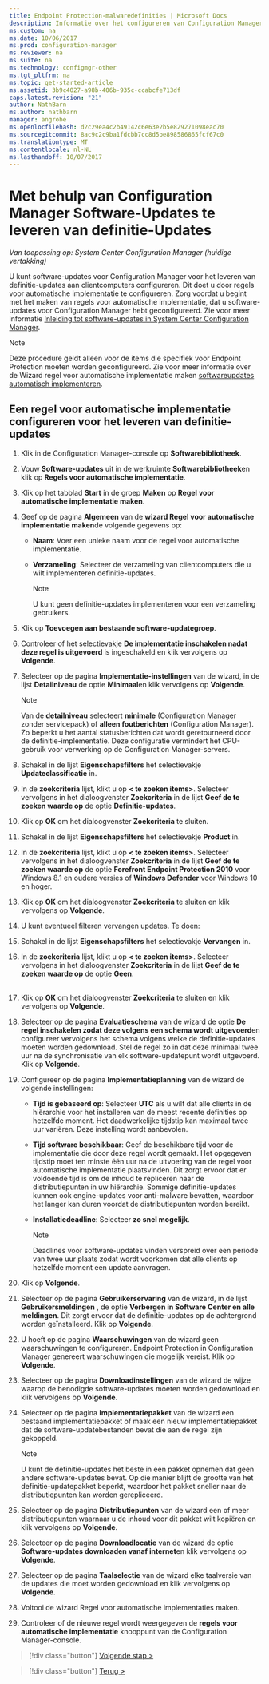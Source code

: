 ```yaml
---
title: Endpoint Protection-malwaredefinities | Microsoft Docs
description: Informatie over het configureren van Configuration Manager software-updates voor het leveren van definitie-updates aan clientcomputers.
ms.custom: na
ms.date: 10/06/2017
ms.prod: configuration-manager
ms.reviewer: na
ms.suite: na
ms.technology: configmgr-other
ms.tgt_pltfrm: na
ms.topic: get-started-article
ms.assetid: 3b9c4027-a98b-406b-935c-ccabcfe713df
caps.latest.revision: "21"
author: NathBarn
ms.author: nathbarn
manager: angrobe
ms.openlocfilehash: d2c29ea4c2b49142c6e63e2b5e829271098eac70
ms.sourcegitcommit: 8ac9c2c9ba1fdcbb7cc8d5be898586865fcf67c0
ms.translationtype: MT
ms.contentlocale: nl-NL
ms.lasthandoff: 10/07/2017
---
```

#  <a name="using-configuration-manager-software-updates-to-deliver-definition-updates"></a>Met behulp van Configuration Manager Software-Updates te leveren van definitie-Updates

*Van toepassing op: System Center Configuration Manager (huidige vertakking)*


 U kunt software-updates voor Configuration Manager voor het leveren van definitie-updates aan clientcomputers configureren. Dit doet u door regels voor automatische implementatie te configureren. Zorg voordat u begint met het maken van regels voor automatische implementatie, dat u software-updates voor Configuration Manager hebt geconfigureerd. Zie voor meer informatie [Inleiding tot software-updates in System Center Configuration Manager](/sccm/sum/understand/software-updates-introduction).

> [!NOTE]
>  Deze procedure geldt alleen voor de items die specifiek voor Endpoint Protection moeten worden geconfigureerd. Zie voor meer informatie over de Wizard regel voor automatische implementatie maken [softwareupdates automatisch implementeren](/sccm/sum/deploy-use/automatically-deploy-software-updates).

## <a name="to-configure-an-automatic-deployment-rule-to-deliver-definition-updates"></a>Een regel voor automatische implementatie configureren voor het leveren van definitie-updates

1.  Klik in de Configuration Manager-console op **Softwarebibliotheek**.

2.  Vouw **Software-updates** uit in de werkruimte **Softwarebibliotheek**en klik op **Regels voor automatische implementatie**.

3.  Klik op het tabblad **Start** in de groep **Maken** op **Regel voor automatische implementatie maken**.

4.  Geef op de pagina **Algemeen** van de **wizard Regel voor automatische implementatie maken**de volgende gegevens op:

    -   **Naam**: Voer een unieke naam voor de regel voor automatische implementatie.

    -   **Verzameling**: Selecteer de verzameling van clientcomputers die u wilt implementeren definitie-updates.

        > [!NOTE]
        >  U kunt geen definitie-updates implementeren voor een verzameling gebruikers.

5.  Klik op **Toevoegen aan bestaande software-updategroep**.

6.  Controleer of het selectievakje  **De implementatie inschakelen nadat deze regel is uitgevoerd** is ingeschakeld en klik vervolgens op **Volgende**.

7.  Selecteer op de pagina **Implementatie-instellingen** van de wizard, in de lijst **Detailniveau** de optie **Minimaal**en klik vervolgens op **Volgende**.

    > [!NOTE]
    >  Van de **detailniveau** selecteert **minimale** (Configuration Manager zonder servicepack) of **alleen foutberichten** (Configuration Manager). Zo beperkt u het aantal statusberichten dat wordt geretourneerd door de definitie-implementatie. Deze configuratie vermindert het CPU-gebruik voor verwerking op de Configuration Manager-servers.

8.  Schakel in de lijst **Eigenschapsfilters** het selectievakje **Updateclassificatie** in.

9. In de **zoekcriteria** lijst, klikt u op **< te zoeken items\>**. Selecteer vervolgens in het dialoogvenster **Zoekcriteria** in de lijst **Geef de te zoeken waarde op** de optie **Definitie-updates**.

10. Klik op **OK** om het dialoogvenster **Zoekcriteria** te sluiten.

11. Schakel in de lijst **Eigenschapsfilters** het selectievakje **Product** in.

12. In de **zoekcriteria** lijst, klikt u op **< te zoeken items\>**. Selecteer vervolgens in het dialoogvenster **Zoekcriteria** in de lijst **Geef de te zoeken waarde op** de optie **Forefront Endpoint Protection 2010** voor Windows 8.1 en oudere versies of **Windows Defender** voor Windows 10 en hoger.

13. Klik op **OK** om het dialoogvenster **Zoekcriteria** te sluiten en klik vervolgens op **Volgende**.

14. U kunt eventueel filteren vervangen updates.   Te doen:
  1.  Schakel in de lijst **Eigenschapsfilters** het selectievakje **Vervangen** in.
  2.  In de **zoekcriteria** lijst, klikt u op **< te zoeken items\>**. Selecteer vervolgens in het dialoogvenster **Zoekcriteria** in de lijst **Geef de te zoeken waarde op** de optie **Geen**.  <br><br>

15. Klik op **OK** om het dialoogvenster **Zoekcriteria** te sluiten en klik vervolgens op **Volgende**.

16. Selecteer op de pagina **Evaluatieschema** van de wizard de optie **De regel inschakelen zodat deze volgens een schema wordt uitgevoerd**en configureer vervolgens het schema volgens welke de definitie-updates moeten worden gedownload. Stel de regel zo in dat deze minimaal twee uur na de synchronisatie van elk software-updatepunt wordt uitgevoerd. Klik op **Volgende**.

17. Configureer op de pagina **Implementatieplanning** van de wizard de volgende instellingen:

    -   **Tijd is gebaseerd op**: Selecteer **UTC** als u wilt dat alle clients in de hiërarchie voor het installeren van de meest recente definities op hetzelfde moment. Het daadwerkelijke tijdstip kan maximaal twee uur variëren. Deze instelling wordt aanbevolen.

    -   **Tijd software beschikbaar**: Geef de beschikbare tijd voor de implementatie die door deze regel wordt gemaakt. Het opgegeven tijdstip moet ten minste één uur na de uitvoering van de regel voor automatische implementatie plaatsvinden. Dit zorgt ervoor dat er voldoende tijd is om de inhoud te repliceren naar de distributiepunten in uw hiërarchie. Sommige definitie-updates kunnen ook engine-updates voor anti-malware bevatten, waardoor het langer kan duren voordat de distributiepunten worden bereikt.

    -   **Installatiedeadline**: Selecteer **zo snel mogelijk**.

        > [!NOTE]
        >  Deadlines voor software-updates vinden verspreid over een periode van twee uur plaats zodat wordt voorkomen dat alle clients op hetzelfde moment een update aanvragen.

18. Klik op **Volgende**.

19. Selecteer op de pagina **Gebruikerservaring** van de wizard, in de lijst **Gebruikersmeldingen** , de optie **Verbergen in Software Center en alle meldingen**.   Dit zorgt ervoor dat de definitie-updates op de achtergrond worden geïnstalleerd. Klik op **Volgende**.

20. U hoeft op de pagina **Waarschuwingen** van de wizard geen waarschuwingen te configureren. Endpoint Protection in Configuration Manager genereert waarschuwingen die mogelijk vereist. Klik op **Volgende**.

21. Selecteer op de pagina **Downloadinstellingen** van de wizard de wijze waarop de benodigde software-updates moeten worden gedownload en klik vervolgens op **Volgende**.

22. Selecteer op de pagina **Implementatiepakket** van de wizard een bestaand implementatiepakket of maak een nieuw implementatiepakket dat de software-updatebestanden bevat die aan de regel zijn gekoppeld.

    > [!NOTE]
    >  U kunt de definitie-updates het beste in een pakket opnemen dat geen andere software-updates bevat. Op die manier blijft de grootte van het definitie-updatepakket beperkt, waardoor het pakket sneller naar de distributiepunten kan worden gerepliceerd.

23. Selecteer op de pagina **Distributiepunten** van de wizard een of meer distributiepunten waarnaar u de inhoud voor dit pakket wilt kopiëren en klik vervolgens op **Volgende**.

24. Selecteer op de pagina **Downloadlocatie** van de wizard de optie **Software-updates downloaden vanaf internet**en klik vervolgens op **Volgende**.

25. Selecteer op de pagina **Taalselectie** van de wizard elke taalversie van de updates die moet worden gedownload en klik vervolgens op **Volgende**.

26. Voltooi de wizard Regel voor automatische implementaties maken.

27. Controleer of de nieuwe regel wordt weergegeven de **regels voor automatische implementatie** knooppunt van de Configuration Manager-console.


> [!div class="button"]
[Volgende stap >](endpoint-antimalware-policies.md)

> [!div class="button"]
[Terug >](endpoint-configure-alerts.md)
